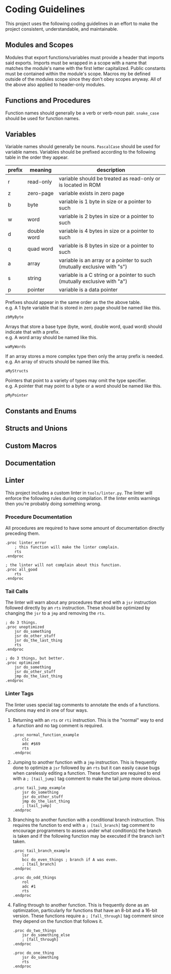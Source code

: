 
# Coding Guidelines
This project uses the following coding guidelines in an effort to make the project
consistent, understandable, and maintainable.

## Modules and Scopes
Modules that export functions/variables must provide a header that imports said exports.
Imports must be wrapped in a scope with a name that matches the module's name with the first letter capitalized.
Public constants must be contained within the module's scope.
Macros my be defined outside of the modules scope since they don't obey scopes anyway.
All of the above also applied to header-only modules.

## Functions and Procedures
Function names should generally be a verb or verb-noun pair.
`snake_case` should be used for function names.

## Variables
Variable names should generally be nouns.
`PascalCase` should be used for variable names.
Variables should be prefixed according to the following table in the order they appear.

| prefix | meaning     | description |
|--------|-------------|-------------|
| r      | read-only   | variable should be treated as read-only or is located in ROM |
| z      | zero-page   | variable exists in zero page |
| b      | byte        | variable is 1 byte in size or a pointer to such |
| w      | word        | variable is 2 bytes in size or a pointer to such |
| d      | double word | variable is 4 bytes in size or a pointer to such |
| q      | quad word   | variable is 8 bytes in size or a pointer to such |
| a      | array       | variable is an array or a pointer to such (mutually exclusive with "s") |
| s      | string      | variable is a C string or a pointer to such (mutually exclusive with "a") |
| p      | pointer     | variable is a data pointer |

Prefixes should appear in the same order as the the above table.  
e.g. A 1 byte variable that is stored in zero page should be named like this.  

    zbMyByte
Arrays that store a base type (byte, word, double word, quad word) should indicate that with a prefix.  
e.g. A word array should be named like this.  

    waMyWords
If an array stores a more complex type then only the array prefix is needed.  
e.g. An array of structs should be named like this.  

    aMyStructs
Pointers that point to a variety of types may omit the type specifier.  
e.g. A pointer that may point to a byte or a word should be named like this.  

    pMyPointer


## Constants and Enums

## Structs and Unions

## Custom Macros

## Documentation





## Linter
This project includes a custom linter in `tools/linter.py`.
The linter will enforce the following rules during compilation.
If the linter emits warnings then you're probably doing something wrong.

### Procedure Documentation
All procedures are required to have some amount of documentation directly preceding them.
```
.proc linter_error
    ; this function will make the linter complain.
    rts
.endproc
```

```
; the linter will not complain about this function.
.proc all_good
    rts
.endproc
```

### Tail Calls
The linter will warn about any procedures that end with a `jsr` instruction
followed directly by an `rts` instruction.
These should be optimized by changing the `jsr` to a `jmp` and removing the `rts`.

```
; do 3 things.
.proc unoptimized
    jsr do_something
    jsr do_other_stuff
    jsr do_the_last_thing
    rts
.endproc
```

```
; do 3 things, but better.
.proc optimized
    jsr do_something
    jsr do_other_stuff
    jmp do_the_last_thing
.endproc
```


### Linter Tags
The linter uses special tag comments to annotate the ends of a functions.
Functions may end in one of four ways.
 1. Returning with an `rts` or `rti` instruction.
    This is the "normal" way to end a function and no tag comment is required.
    ```
    .proc normal_function_example
        clc
        adc #$69
        rts
    .endproc
    ```
 2. Jumping to another function with a `jmp` instruction. 
    This is frequently done to optimize a `jsr` followed by an `rts`
    but it can easily cause bugs when carelessly editing a function.
    These function are required to end with a `; [tail_jump]` tag comment
    to make the tail jump more obvious.
    ```
    .proc tail_jump_example
        jsr do_something
        jsr do_other_stuff
        jmp do_the_last_thing
        ; [tail_jump]
    .endproc
    ```
 3. Branching to another function with a conditional branch instruction.
    This requires the function to end with a `; [tail_branch]` tag comment
    to encourage programmers to assess under what condition(s) the branch is taken
    and if the following function may be executed if the branch isn't taken.
    ```
    .proc tail_branch_example
        lsr
        bcc do_even_things ; branch if A was even.
        ; [tail_branch]
    .endproc

    .proc do_odd_things
        rol
        adc #1
        rts
    .endproc
    ```

 4. Falling through to another function.
    This is frequently done as an optimization,
    particularly for functions that have an 8-bit and a 16-bit version.
    These functions require a `; [fall_through]` tag comment
    since they depend on the function that follows it.
    ```
    .proc do_two_things
        jsr do_something_else
        ; [fall_through]
    .endproc

    .proc do_one_thing
        jsr do_something
        rts
    .endproc
    ```
